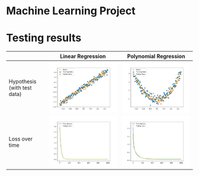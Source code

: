 # Machine Learning Project

# Testing results
| |Linear Regression|Polynomial Regression|
|---|----|----|
|Hypothesis (with test data)|![Hypothesis](plots/linear_data.png)|![Hypothesis](plots/polynomial_data.png)|
|Loss over time|![Loss](plots/linear_loss.png)|![Loss](plots/polynomial_loss.png)|